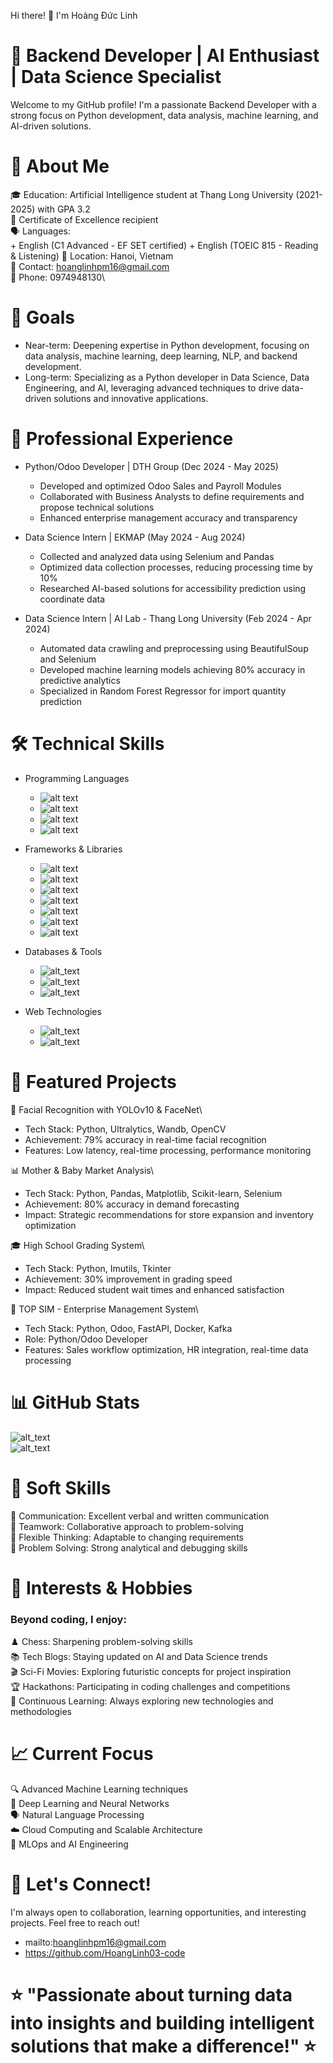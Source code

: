 Hi there! 👋 I'm Hoàng Đức Linh

# 🚀 Backend Developer | AI Enthusiast | Data Science Specialist
Welcome to my GitHub profile! I'm a passionate Backend Developer with a strong focus on Python development, data analysis, machine learning, and AI-driven solutions.

# 🎯 About Me
  🎓 Education: Artificial Intelligence student at Thang Long University (2021-2025) with GPA 3.2\
  🌟 Certificate of Excellence recipient\
  🗣️ Languages: \
      + English (C1 Advanced - EF SET certified)
      + English (TOEIC 815 - Reading & Listening)
  📍 Location: Hanoi, Vietnam\
  📧 Contact: hoanglinhpm16@gmail.com\
  📱 Phone: 0974948130\

# 🎯 Goals
- Near-term: Deepening expertise in Python development, focusing on data analysis, machine learning, deep learning, NLP, and backend development.
- Long-term: Specializing as a Python developer in Data Science, Data Engineering, and AI, leveraging advanced techniques to drive data-driven solutions and innovative applications.

# 💼 Professional Experience

* Python/Odoo Developer | DTH Group (Dec 2024 - May 2025)
  + Developed and optimized Odoo Sales and Payroll Modules
  + Collaborated with Business Analysts to define requirements and propose technical solutions
  + Enhanced enterprise management accuracy and transparency

* Data Science Intern | EKMAP (May 2024 - Aug 2024)
  + Collected and analyzed data using Selenium and Pandas
  + Optimized data collection processes, reducing processing time by 10%
  + Researched AI-based solutions for accessibility prediction using coordinate data

* Data Science Intern | AI Lab - Thang Long University (Feb 2024 - Apr 2024)
  + Automated data crawling and preprocessing using BeautifulSoup and Selenium
  + Developed machine learning models achieving 80% accuracy in predictive analytics
  + Specialized in Random Forest Regressor for import quantity prediction

# 🛠️ Technical Skills

* Programming Languages
  - ![alt text](https://img.shields.io/badge/Python-3776AB?style=for-the-badge&logo=python&logoColor=white)
  - ![alt text](https://img.shields.io/badge/JavaScript-F7DF1E?style=for-the-badge&logo=javascript&logoColor=black)
  - ![alt text](https://img.shields.io/badge/C++-00599C?style=for-the-badge&logo=c%2B%2B&logoColor=white)
  - ![alt text](https://img.shields.io/badge/Java-ED8B00?style=for-the-badge&logo=java&logoColor=white)

* Frameworks & Libraries
  - ![alt text](https://img.shields.io/badge/Django-092E20?style=for-the-badge&logo=django&logoColor=white)
  - ![alt text](https://img.shields.io/badge/FastAPI-005571?style=for-the-badge&logo=fastapi)
  - ![alt text](https://img.shields.io/badge/PyTorch-EE4C2C?style=for-the-badge&logo=pytorch&logoColor=white)
  - ![alt text](https://img.shields.io/badge/TensorFlow-FF6F00?style=for-the-badge&logo=tensorflow&logoColor=white)
  - ![alt text](https://img.shields.io/badge/OpenCV-27338e?style=for-the-badge&logo=OpenCV&logoColor=white)
  - ![alt text](https://img.shields.io/badge/Pandas-2C2D72?style=for-the-badge&logo=pandas&logoColor=white)
  - ![alt text](https://img.shields.io/badge/scikit_learn-F7931E?style=for-the-badge&logo=scikit-learn&logoColor=white)

* Databases & Tools
  - ![alt_text](https://img.shields.io/badge/PostgreSQL-316192?style=for-the-badge&logo=postgresql&logoColor=white)
  - ![alt_text](https://img.shields.io/badge/Docker-0CC1F3?style=for-the-badge&logo=docker&logoColor=white)
  - ![alt_text](https://img.shields.io/badge/Apache_Kafka-231F20?style=for-the-badge&logo=apache-kafka&logoColor=white)

* Web Technologies
  - ![alt_text](https://img.shields.io/badge/HTML5-E34F26?style=for-the-badge&logo=html5&logoColor=white)
  - ![alt_text](https://img.shields.io/badge/CSS3-1572B6?style=for-the-badge&logo=css3&logoColor=white)

# 🚀 Featured Projects

🤖 Facial Recognition with YOLOv10 & FaceNet\
  - Tech Stack: Python, Ultralytics, Wandb, OpenCV
  - Achievement: 79% accuracy in real-time facial recognition
  - Features: Low latency, real-time processing, performance monitoring

📊 Mother & Baby Market Analysis\
  - Tech Stack: Python, Pandas, Matplotlib, Scikit-learn, Selenium
  - Achievement: 80% accuracy in demand forecasting
  - Impact: Strategic recommendations for store expansion and inventory optimization

🎓 High School Grading System\
  - Tech Stack: Python, Imutils, Tkinter
  - Achievement: 30% improvement in grading speed
  - Impact: Reduced student wait times and enhanced satisfaction

💼 TOP SIM - Enterprise Management System\
  - Tech Stack: Python, Odoo, FastAPI, Docker, Kafka
  - Role: Python/Odoo Developer
  - Features: Sales workflow optimization, HR integration, real-time data processing

# 📊 GitHub Stats

 ![alt_text](https://github-readme-stats.vercel.app/api?username=HoangLinh03-code&show_icons=true&theme=radical) <br />
 ![alt_text](https://github-readme-stats.vercel.app/api/top-langs/?username=HoangLinh03-code&layout=compact&theme=radical)

# 🌟 Soft Skills <br />
   💬 Communication: Excellent verbal and written communication <br />
   🤝 Teamwork: Collaborative approach to problem-solving <br />
   🧠 Flexible Thinking: Adaptable to changing requirements <br />
   🔧 Problem Solving: Strong analytical and debugging skills 
  
# 🎯 Interests & Hobbies
### Beyond coding, I enjoy: <br />
  ♟️ Chess: Sharpening problem-solving skills <br />
  📚 Tech Blogs: Staying updated on AI and Data Science trends <br />
  🎬 Sci-Fi Movies: Exploring futuristic concepts for project inspiration <br />
  🏆 Hackathons: Participating in coding challenges and competitions <br />
  📖 Continuous Learning: Always exploring new technologies and methodologies

# 📈 Current Focus <br />
  🔍 Advanced Machine Learning techniques <br />
  🧠 Deep Learning and Neural Networks <br />
  🗣️ Natural Language Processing <br />
  ☁️ Cloud Computing and Scalable Architecture <br />
  🔄 MLOps and AI Engineering <br />
# 🤝 Let's Connect!
I'm always open to collaboration, learning opportunities, and interesting projects. Feel free to reach out!
- mailto:hoanglinhpm16@gmail.com
- https://github.com/HoangLinh03-code

# ⭐ "Passionate about turning data into insights and building intelligent solutions that make a difference!" ⭐
